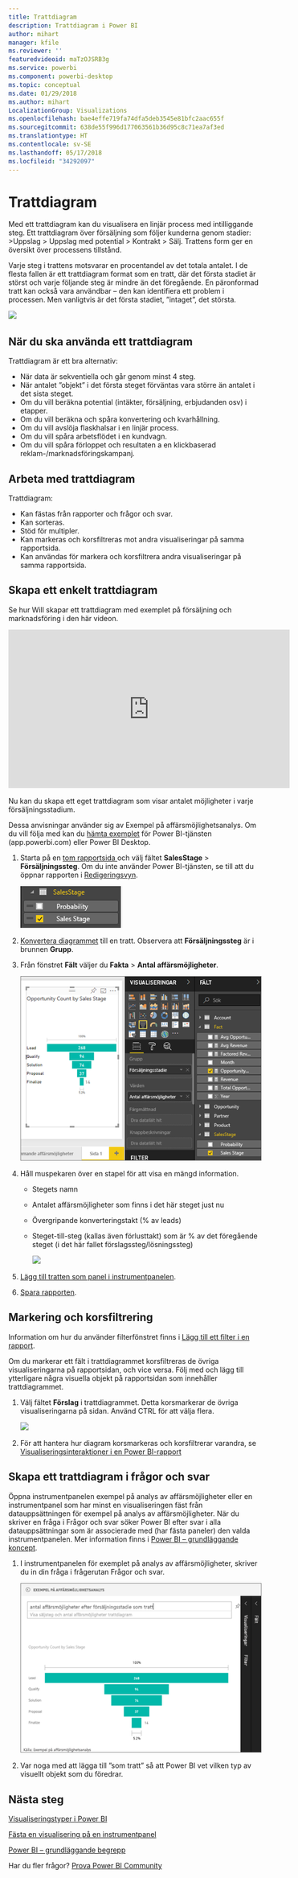 ```yaml
---
title: Trattdiagram
description: Trattdiagram i Power BI
author: mihart
manager: kfile
ms.reviewer: ''
featuredvideoid: maTzOJSRB3g
ms.service: powerbi
ms.component: powerbi-desktop
ms.topic: conceptual
ms.date: 01/29/2018
ms.author: mihart
LocalizationGroup: Visualizations
ms.openlocfilehash: bae4effe719fa74dfa5deb3545e81bfc2aac655f
ms.sourcegitcommit: 638de55f996d177063561b36d95c8c71ea7af3ed
ms.translationtype: HT
ms.contentlocale: sv-SE
ms.lasthandoff: 05/17/2018
ms.locfileid: "34292097"
---
```

# <a name="funnel-charts"></a>Trattdiagram
Med ett trattdiagram kan du visualisera en linjär process med intilliggande steg. Ett trattdiagram över försäljning som följer kunderna genom stadier: \>Uppslag \> Uppslag med potential \> Kontrakt \> Sälj.  Trattens form ger en översikt över processens tillstånd.

Varje steg i trattens motsvarar en procentandel av det totala antalet. I de flesta fallen är ett trattdiagram format som en tratt, där det första stadiet är störst och varje följande steg är mindre än det föregående.  En päronformad tratt kan också vara användbar – den kan identifiera ett problem i processen.  Men vanligtvis är det första stadiet, ”intaget”, det största.

![](media/power-bi-visualization-funnel-charts/funnelplain.png)

## <a name="when-to-use-a-funnel-chart"></a>När du ska använda ett trattdiagram
Trattdiagram är ett bra alternativ:

* När data är sekventiella och går genom minst 4 steg.
* När antalet ”objekt” i det första steget förväntas vara större än antalet i det sista steget.
* Om du vill beräkna potential (intäkter, försäljning, erbjudanden osv) i etapper.
* Om du vill beräkna och spåra konvertering och kvarhållning.
* Om du vill avslöja flaskhalsar i en linjär process.
* Om du vill spåra arbetsflödet i en kundvagn.
* Om du vill spåra förloppet och resultaten a en klickbaserad reklam-/marknadsföringskampanj.

## <a name="working-with-funnel-charts"></a>Arbeta med trattdiagram
Trattdiagram:

* Kan fästas från rapporter och frågor och svar.
* Kan sorteras.
* Stöd för multipler.
* Kan markeras och korsfiltreras mot andra visualiseringar på samma rapportsida.
* Kan användas för markera och korsfiltrera andra visualiseringar på samma rapportsida.

## <a name="create-a-basic-funnel-chart"></a>Skapa ett enkelt trattdiagram
Se hur Will skapar ett trattdiagram med exemplet på försäljning och marknadsföring i den här videon.

<iframe width="560" height="315" src="https://www.youtube.com/embed/qKRZPBnaUXM" frameborder="0" allow="autoplay; encrypted-media" allowfullscreen></iframe>


Nu kan du skapa ett eget trattdiagram som visar antalet möjligheter i varje försäljningsstadium.

Dessa anvisningar använder sig av Exempel på affärsmöjlighetsanalys. Om du vill följa med kan du [hämta exemplet](sample-datasets.md) för Power BI-tjänsten (app.powerbi.com) eller Power BI Desktop.   

1. Starta på en [tom rapportsida ](power-bi-report-add-page.md) och välj fältet **SalesStage** \> **Försäljningssteg**. Om du inte använder Power BI-tjänsten, se till att du öppnar rapporten i [Redigeringsvyn](service-interact-with-a-report-in-editing-view.md).
   
    ![](media/power-bi-visualization-funnel-charts/funnelselectfield_new.png)
2. [Konvertera diagrammet](power-bi-report-change-visualization-type.md) till en tratt. Observera att **Försäljningssteg** är i brunnen **Grupp**. 
3. Från fönstret **Fält** väljer du **Fakta** \> **Antal affärsmöjligheter**.
   
    ![](media/power-bi-visualization-funnel-charts/power-bi-funnel.png)
4. Håll muspekaren över en stapel för att visa en mängd information.
   
   * Stegets namn
   * Antalet affärsmöjligheter som finns i det här steget just nu
   * Övergripande konverteringstakt (% av leads) 
   * Steget-till-steg (kallas även förlusttakt) som är % av det föregående steget (i det här fallet förslagssteg/lösningssteg)
     
     ![](media/power-bi-visualization-funnel-charts/funnelhover_new.png)
5. [Lägg till tratten som panel i instrumentpanelen](service-dashboard-tiles.md). 
6. [Spara rapporten](service-report-save.md).

## <a name="highlighting-and-cross-filtering"></a>Markering och korsfiltrering
Information om hur du använder filterfönstret finns i [Lägg till ett filter i en rapport](power-bi-report-add-filter.md).

Om du markerar ett fält i trattdiagrammet korsfiltreras de övriga visualiseringarna på rapportsidan, och vice versa. Följ med och lägg till ytterligare några visuella objekt på rapportsidan som innehåller trattdiagrammet.

1. Välj fältet **Förslag** i trattdiagrammet. Detta korsmarkerar de övriga visualiseringarna på sidan. Använd CTRL för att välja flera.
   
   ![](media/power-bi-visualization-funnel-charts/funnelchartnoowl.gif)
2. För att hantera hur diagram korsmarkeras och korsfiltrerar varandra, se [Visualiseringsinteraktioner i en Power BI-rapport](service-reports-visual-interactions.md)

## <a name="create-a-funnel-chart-in-qa"></a>Skapa ett trattdiagram i frågor och svar
Öppna instrumentpanelen exempel på analys av affärsmöjligheter eller en instrumentpanel som har minst en visualiseringen fäst från datauppsättningen för exempel på analys av affärsmöjligheter.  När du skriver en fråga i Frågor och svar söker Power BI efter svar i alla datauppsättningar som är associerade med (har fästa paneler) den valda instrumentpanelen. Mer information finns i [Power BI – grundläggande koncept](service-basic-concepts.md).

1. I instrumentpanelen för exemplet på analys av affärsmöjligheter, skriver du in din fråga i frågerutan Frågor och svar.
   
   ![](media/power-bi-visualization-funnel-charts/funnelfromqna_new.png)
   
2. Var noga med att lägga till ”som tratt” så att Power BI vet vilken typ av visuellt objekt som du föredrar.

## <a name="next-steps"></a>Nästa steg
[Visualiseringstyper i Power BI](power-bi-visualization-types-for-reports-and-q-and-a.md)

[Fästa en visualisering på en instrumentpanel](service-dashboard-pin-tile-from-report.md)

[Power BI – grundläggande begrepp](service-basic-concepts.md)

Har du fler frågor? [Prova Power BI Community](http://community.powerbi.com/)

